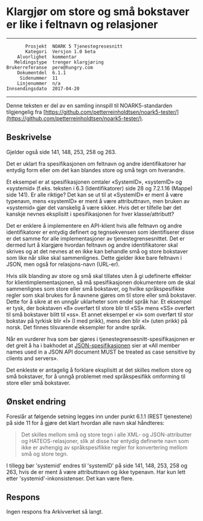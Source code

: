 Klargjør om store og små bokstaver er like i feltnavn og relasjoner
===================================================================

 ------------------  ---------------------------------
           Prosjekt  NOARK 5 Tjenestegresesnitt
           Kategori  Versjon 1.0 beta
        Alvorlighet  kommentar
       Meldingstype  trenger klargjøring
    Brukerreferanse  pere@hungry.com
        Dokumentdel  6.1.1
         Sidenummer  11
        Linjenummer  n/a
    Innsendingsdato  2017-04-20
 ------------------  ---------------------------------

Denne teksten er del av en samling innspill til NOARK5-standarden
tilgjengelig fra [https://github.com/petterreinholdtsen/noark5-tester/](https://github.com/petterreinholdtsen/noark5-tester/).

Beskrivelse
-----------

Gjelder også side 141, 148, 253, 258 og 263.

Det er uklart fra spesifikasjonen om feltnavn og andre identifikatorer
har entydig form eller om det kan blandes store og små tegn om
hverandre.

Et eksempel er at spesifikasjonen omtaler «SystemID», «systemID» og
«systemid» (f.eks. teksten i 6.3 (Identifikatorer) side 28 og 7.2.1.16
(Mappe) side 141).  Er alle riktige?  Det kan se ut til at «SystemID»
er ment å være typenavn, mens «systemID» er ment å være attributtnavn,
men bruken av «systemid» gjør det vanskelig å være sikker.  Hvis det
er tilfelle bør det kanskje nevnes eksplisitt i spesifikasjonen for
hver klasse/attributt?

Det er enklere å implementere en API-klient hvis alle feltnavn og
andre identifikatorer er entydig definert og tegnsekvensen som
identifiserer disse er det samme for alle implementasjoner av
tjenestegrensesnittet.  Det er dermed lurt å klargjøre hvordan
feltnavn og andre identifikatorer skal skrives og at det nevnes at en
ikke kan behandle små og store bokstaver som like når slike skal
sammenlignes.  Dette gjelder ikke bare feltnavn i JSON, men også for
relasjons-navn (URL-er).

Hvis slik blanding av store og små skal tillates uten å gi udefinerte
effekter for klientimplementasjonen, så må spesifikasjonen dokumentere
om de skal sammenlignes som store eller små bokstaver, og hvilke
språkspesifikke regler som skal brukes for å navnene gjøres om til
store eller små bokstaver.  Dette for å sikre at en unngår uklarheter
som endel språk har.  Et eksempel er tysk, der bokstaven «ß» overført
til store blir til «SS» mens «SS» overført til små bokstaver blitt til
«ss».  Et annet eksempel er «i» som overført til stor bokstav på
tyrkisk blir «İ» (I med prikk), mens den blir «I» (uten prikk) på
norsk.  Det finnes tilsvarende eksempler for andre språk.

Når en vurderer hva som bør gjøres i
tjenestegrensesnitt-spesifikasjonen er det greit å ha i bakhodet at
[JSON-spesifikasjonen](http://jsonapi.org/format/) sier at «All member
names used in a JSON API document MUST be treated as case sensitive by
clients and servers».

Det enkleste er antagelig å forklare eksplisitt at det skilles mellom
store og små bokstaver, for å unngå problemet med språkspesifikk
omforming til store eller små bokstaver.

Ønsket endring
--------------

Foreslår at følgende setning legges inn under punkt 6.1.1 (REST
tjenestene) på side 11 for å gjøre det klart hvordan alle navn skal
håndteres:

> Det skilles mellom små og store tegn i alle XML- og JSON-attributter
> og HATEOS-relasjoner, slik at disse har entydig definerte navn som
> ikke er avhengig av språkspesifikke regler for konvertering mellom
> små og store tegn.

I tillegg bør 'systemid' endres til 'systemID' på side 141, 148, 253,
258 og 263, hvis de er ment å være attributtnavn og ikke typenavn.
Har kun lett etter 'systemid'-inkonsistenser.  Det kan være flere.

Respons
-------

Ingen respons fra Arkivverket så langt.
